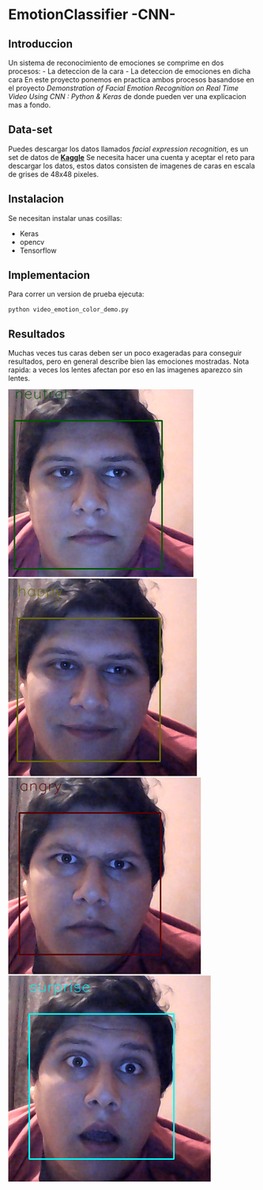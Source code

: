 # EmotionClassifier -CNN-

## Introduccion
Un sistema de reconocimiento de emociones se comprime en dos procesos:
    - La deteccion de la cara
    - La deteccion de emociones en dicha cara
En este proyecto ponemos en practica ambos procesos basandose en el proyecto *Demonstration of Facial Emotion Recognition on Real Time Video Using CNN : Python & Keras*
de donde pueden ver una explicacion mas a fondo.

## Data-set
Puedes descargar los datos llamados *facial expression recognition*, es un set de datos de [**Kaggle**](https://www.kaggle.com/c/challenges-in-representation-learning-facial-expression-recognition-challenge/data) Se necesita hacer una cuenta y aceptar el reto para descargar los datos, estos datos consisten de imagenes de caras en escala de grises de 48x48 pixeles.

## Instalacion
Se necesitan instalar unas cosillas:
- Keras
- opencv
- Tensorflow

## Implementacion
Para correr un version de prueba ejecuta:
```
python video_emotion_color_demo.py
```

## Resultados
Muchas veces tus caras deben ser un poco exageradas para conseguir resultados, pero en general describe bien las emociones mostradas. Nota rapida: a veces los lentes afectan por eso en las imagenes aparezco sin lentes.

![alt tag](images/neutral.png)
![alt tag](images/happy.png)
![alt tag](images/angry.png)
![alt tag](images/suprise.png)


